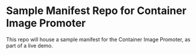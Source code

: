 # Sample Manifest Repo for Container Image Promoter

This repo will house a sample manifest for the Container Image Promoter, as
part of a live demo.
